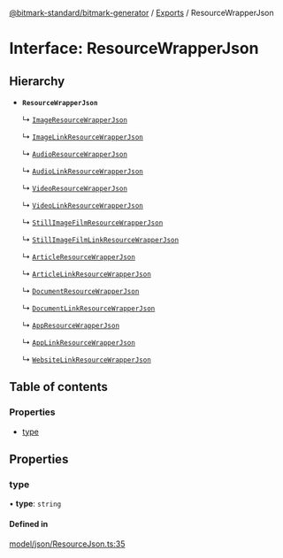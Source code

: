 [@bitmark-standard/bitmark-generator](../API.md) / [Exports](../modules.md) / ResourceWrapperJson

# Interface: ResourceWrapperJson

## Hierarchy

- **`ResourceWrapperJson`**

  ↳ [`ImageResourceWrapperJson`](ImageResourceWrapperJson.md)

  ↳ [`ImageLinkResourceWrapperJson`](ImageLinkResourceWrapperJson.md)

  ↳ [`AudioResourceWrapperJson`](AudioResourceWrapperJson.md)

  ↳ [`AudioLinkResourceWrapperJson`](AudioLinkResourceWrapperJson.md)

  ↳ [`VideoResourceWrapperJson`](VideoResourceWrapperJson.md)

  ↳ [`VideoLinkResourceWrapperJson`](VideoLinkResourceWrapperJson.md)

  ↳ [`StillImageFilmResourceWrapperJson`](StillImageFilmResourceWrapperJson.md)

  ↳ [`StillImageFilmLinkResourceWrapperJson`](StillImageFilmLinkResourceWrapperJson.md)

  ↳ [`ArticleResourceWrapperJson`](ArticleResourceWrapperJson.md)

  ↳ [`ArticleLinkResourceWrapperJson`](ArticleLinkResourceWrapperJson.md)

  ↳ [`DocumentResourceWrapperJson`](DocumentResourceWrapperJson.md)

  ↳ [`DocumentLinkResourceWrapperJson`](DocumentLinkResourceWrapperJson.md)

  ↳ [`AppResourceWrapperJson`](AppResourceWrapperJson.md)

  ↳ [`AppLinkResourceWrapperJson`](AppLinkResourceWrapperJson.md)

  ↳ [`WebsiteLinkResourceWrapperJson`](WebsiteLinkResourceWrapperJson.md)

## Table of contents

### Properties

- [type](ResourceWrapperJson.md#type)

## Properties

### type

• **type**: `string`

#### Defined in

[model/json/ResourceJson.ts:35](https://github.com/getMoreBrain/bitmark-generator/blob/ccb191f/src/model/json/ResourceJson.ts#L35)
